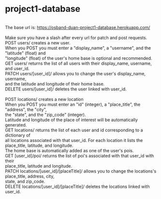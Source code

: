 # project1-database

<br> The base url is: https://osband-duan-project1-database.herokuapp.com/
<br>
<br> Make sure you have a slash after every url for patch and post requests.
<br> POST users/ creates a new user.
<br> When you POST you must enter a "display_name", a "username", and the "latitude" (float) and
<br> "longitude" (float) of the user's home base is optional and recommended.
<br> GET users/ returns the list of all users with their display_name, username, and user_id.
<br> PATCH users/[user_id]/ allows you to change the user's display_name, username,
<br> and the latitude and longitude of their home base.
<br> DELETE users/[user_id]/ deletes the user linked with user_id.
<br>
<br> POST locations/ creates a new location
<br> When you POST you must enter an "id" (integer), a "place_title", the "address", the "city",
<br> the "state", and the "zip_code" (integer).
<br> Latitude and longitude of the place of interest will be automatically generated.
<br> GET locations/ returns the list of each user and id corresponding to a dictionary of
<br> all locations associated with that user_id. For each location it lists the place_title, latitude, and longitude.
<br> The home base is automatically added as one of the user's pois.
<br> GET [user_id]/poi/ returns the list of poi's associated with that user_id with their
<br> place_title, latitude and longitude.
<br> PATCH locations/[user_id]/[placeTitle]/ allows you to change the locations's place_title, address, city,
<br> state, and zip_code.
<br> DELETE locations/[user_id]/[placeTitle]/ deletes the locations linked with user_id.
